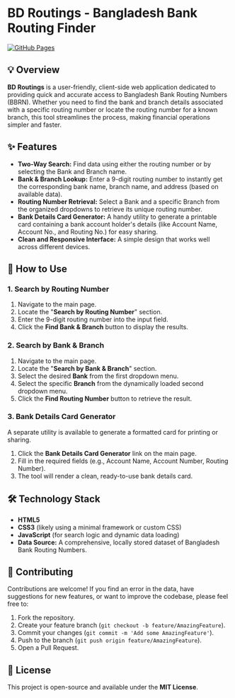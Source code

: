# BD Routings - Bangladesh Bank Routing Finder

[![GitHub Pages](https://github.com/ridwanridu/bdroutings/actions/workflows/deploy.yml/badge.svg)](https://ridwanridu.github.io/bdroutings)

## 💡 Overview

**BD Routings** is a user-friendly, client-side web application dedicated to providing quick and accurate access to Bangladesh Bank Routing Numbers (BBRN). Whether you need to find the bank and branch details associated with a specific routing number or locate the routing number for a known branch, this tool streamlines the process, making financial operations simpler and faster.

## ✨ Features

* **Two-Way Search:** Find data using either the routing number or by selecting the Bank and Branch name.
* **Bank & Branch Lookup:** Enter a 9-digit routing number to instantly get the corresponding bank name, branch name, and address (based on available data).
* **Routing Number Retrieval:** Select a Bank and a specific Branch from the organized dropdowns to retrieve its unique routing number.
* **Bank Details Card Generator:** A handy utility to generate a printable card containing a bank account holder's details (like Account Name, Account No., and Routing No.) for easy sharing.
* **Clean and Responsive Interface:** A simple design that works well across different devices.

## 🚀 How to Use

### 1. Search by Routing Number

1.  Navigate to the main page.
2.  Locate the "**Search by Routing Number**" section.
3.  Enter the 9-digit routing number into the input field.
4.  Click the **Find Bank & Branch** button to display the results.

### 2. Search by Bank & Branch

1.  Navigate to the main page.
2.  Locate the "**Search by Bank & Branch**" section.
3.  Select the desired **Bank** from the first dropdown menu.
4.  Select the specific **Branch** from the dynamically loaded second dropdown menu.
5.  Click the **Find Routing Number** button to retrieve the result.

### 3. Bank Details Card Generator

A separate utility is available to generate a formatted card for printing or sharing.

1.  Click the **Bank Details Card Generator** link on the main page.
2.  Fill in the required fields (e.g., Account Name, Account Number, Routing Number).
3.  The tool will render a clean, ready-to-use bank details card.

## 🛠️ Technology Stack

* **HTML5**
* **CSS3** (likely using a minimal framework or custom CSS)
* **JavaScript** (for search logic and dynamic data loading)
* **Data Source:** A comprehensive, locally stored dataset of Bangladesh Bank Routing Numbers.

## 🤝 Contributing

Contributions are welcome! If you find an error in the data, have suggestions for new features, or want to improve the codebase, please feel free to:

1.  Fork the repository.
2.  Create your feature branch (`git checkout -b feature/AmazingFeature`).
3.  Commit your changes (`git commit -m 'Add some AmazingFeature'`).
4.  Push to the branch (`git push origin feature/AmazingFeature`).
5.  Open a Pull Request.

## 📄 License

This project is open-source and available under the **MIT License**.
